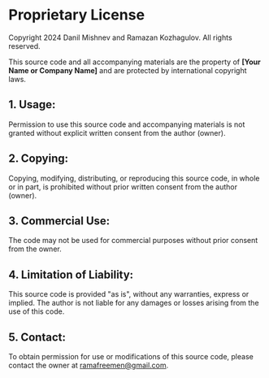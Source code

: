 # Proprietary License

Copyright 2024 Danil Mishnev and Ramazan Kozhagulov. All rights reserved.

This source code and all accompanying materials are the property of **[Your Name or Company Name]** and are protected by international copyright laws.

## 1. Usage:
Permission to use this source code and accompanying materials is not granted without explicit written consent from the author (owner).

## 2. Copying:
Copying, modifying, distributing, or reproducing this source code, in whole or in part, is prohibited without prior written consent from the author (owner).

## 3. Commercial Use:
The code may not be used for commercial purposes without prior consent from the owner.

## 4. Limitation of Liability:
This source code is provided "as is", without any warranties, express or implied. The author is not liable for any damages or losses arising from the use of this code.

## 5. Contact:
To obtain permission for use or modifications of this source code, please contact the owner at ramafreemen@gmail.com.
